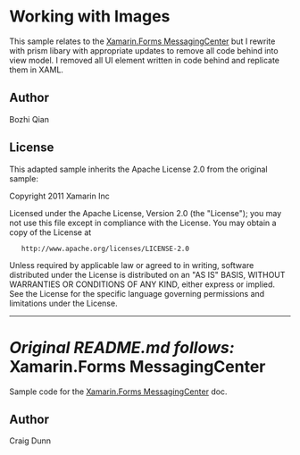 Working with Images
=====================

This sample relates to the [Xamarin.Forms MessagingCenter](http://developer.xamarin.com/guides/cross-platform/xamarin-forms/messaging-center) but I rewrite with prism libary with appropriate updates to remove all code behind into view model. I removed all UI element written in code behind and replicate them in XAML.   

Author
------

Bozhi Qian

License
-------

This adapted sample inherits the Apache License 2.0 from the original sample:

   Copyright 2011 Xamarin Inc

   Licensed under the Apache License, Version 2.0 (the "License");
   you may not use this file except in compliance with the License.
   You may obtain a copy of the License at

       http://www.apache.org/licenses/LICENSE-2.0

   Unless required by applicable law or agreed to in writing, software
   distributed under the License is distributed on an "AS IS" BASIS,
   WITHOUT WARRANTIES OR CONDITIONS OF ANY KIND, either express or implied.
   See the License for the specific language governing permissions and
   limitations under the License.

---

*Original README.md follows:*
Xamarin.Forms MessagingCenter
==============

Sample code for the [Xamarin.Forms MessagingCenter](http://developer.xamarin.com/guides/cross-platform/xamarin-forms/messaging-center) doc.


Author
------

Craig Dunn
